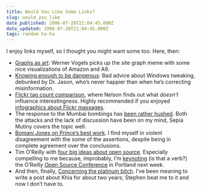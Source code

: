 ```yaml
---
title: Would You Like Some Links?
slug: would_you_like
date_published: 2006-07-20T21:04:45.000Z
date_updated: 2006-07-20T21:04:45.000Z
tags: random ha-ha
---
```


I enjoy links myself, so I thought you might want some too. Here, then:

- [Graphs as art](http://www.allthingsdistributed.com/2006/07/graphs_as_art.html): Werner Vogels picks up the site graph meme with some nice visualizations of Amazon and A9.
- [Knowing enough to be dangerous](http://q.queso.com/archives/001972): Bad advice about Windows tweaking, debunked by Dr. Jason, who’s never happier than when he’s correcting misinformation.
- [Flickr tag count comparison](http://www.somebits.com/weblog/tech/photo/flickrTagCount.html), where Nelson finds out what *doesn’t* influence interestingness. Highly recommended if you enjoyed [infographics about Flickr massages](http://www.dashes.com/anil/2006/07/19/massaging_the_d).
- The response to the Mumbai bombings has [been rather hushed](http://www.sepiamutiny.com/sepia/archives/003568.html). Both the attacks and the lack of discussion have been on my mind, Sepia Mutiny covers the topic well.
- [Bomani Jones on Prince’s best work](http://www.bomanijones.com/2006/07/20/15.22.35/index.html). I find myself in violent disagreement with the some of the assertions, despite being in complete agreement over the conclusions.
- Tim O’Reilly with [four big ideas about open source](http://radar.oreilly.com/archives/2006/07/four_big_ideas_about_open_sour.html). Especially compelling to me because, improbably, I’m [keynoting](http://conferences.oreillynet.com/cs/os2006/view/e_sess/9526) (is that a verb?) the O’Reilly [Open Source Conference](http://conferences.oreillynet.com/os2006/) in Portland next week.
- And then, finally, [Concerning the platinum bitch](http://oh.destructo.org/?p=12). I’ve been meaning to write a post about Khia for about two years; Stephen beat me to it and now I don’t have to.
